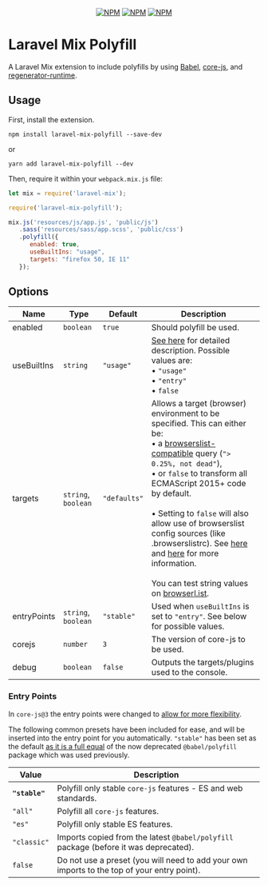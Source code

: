 <p align="center">
<a href="https://www.npmjs.com/package/laravel-mix-polyfill"><img src="https://img.shields.io/npm/v/laravel-mix-polyfill.svg" alt="NPM"></a>
<a href="https://npmcharts.com/compare/laravel-mix-polyfill?minimal=true"><img src="https://img.shields.io/npm/dt/laravel-mix-polyfill.svg" alt="NPM"></a>
<a href="https://www.npmjs.com/package/laravel-mix-polyfill"><img src="https://img.shields.io/npm/l/laravel-mix-polyfill.svg" alt="NPM"></a>
</p>

# Laravel Mix Polyfill

A Laravel Mix extension to include polyfills by using [Babel](https://babeljs.io/), [core-js](https://github.com/zloirock/core-js), and [regenerator-runtime](https://github.com/facebook/regenerator/tree/master/packages/regenerator-runtime).

## Usage

First, install the extension.

```
npm install laravel-mix-polyfill --save-dev
```

or

```
yarn add laravel-mix-polyfill --dev
```

Then, require it within your `webpack.mix.js` file:

```js
let mix = require('laravel-mix');

require('laravel-mix-polyfill');

mix.js('resources/js/app.js', 'public/js')
   .sass('resources/sass/app.scss', 'public/css')
   .polyfill({
      enabled: true,
      useBuiltIns: "usage",
      targets: "firefox 50, IE 11"
   });
```

## Options

| Name        | Type                          | Default      | Description   |
| ----------- | ----------------------------- | ------------ | ------------- |
| enabled     | `boolean`                     | `true`       | Should polyfill be used. |
| useBuiltIns | `string`                      | `"usage"`    | [See here](https://babeljs.io/docs/en/babel-preset-env#usebuiltins) for detailed description. Possible values are: <br> &bull; `"usage"` <br> &bull; `"entry"` <br> &bull; `false`  |
| targets     | `string`, `boolean`           | `"defaults"` | Allows a target (browser) environment to be specified. This can either be: <br> &bull; a [browserslist-compatible](https://github.com/ai/browserslist) query (`"> 0.25%, not dead"`),<br> &bull; or `false` to transform all ECMAScript 2015+ code by default. <br><br> &bull; Setting to `false` will also allow use of browserslist config sources (like .browserslistrc). See [here](https://babeljs.io/docs/en/babel-preset-env#browserslist-integration) and [here](https://github.com/browserslist/browserslist#queries) for more information. <br><br> You can test string values on [browserl.ist](https://browserl.ist/). |
| entryPoints | `string`, `boolean`           | `"stable"`   | Used when `useBuiltIns` is set to `"entry"`. See below for possible values. |
| corejs      | `number`                      | `3`          | The version of core-js to be used. |
| debug       | `boolean`                     | `false`      | Outputs the targets/plugins used to the console. |

### Entry Points

In `core-js@3` the entry points were changed to [allow for more flexibility](https://github.com/zloirock/core-js/blob/master/docs/2019-03-19-core-js-3-babel-and-a-look-into-the-future.md#packages-entry-points-and-modules-names).

The following common presets have been included for ease, and will be inserted into the entry point for you automatically. `"stable"` has been set as the default [as it is a full equal](https://github.com/zloirock/core-js/blob/master/README.md#babelpolyfill) of the now deprecated `@babel/polyfill` package which was used previously.   

| Value          | Description   |
| -------------- | ------------- |
| **`"stable"`** | Polyfill only stable `core-js` features - ES and web standards. |
| `"all"`        | Polyfill all `core-js` features. |
| `"es"`         | Polyfill only stable ES features. |
| `"classic"`    | Imports copied from the latest `@babel/polyfill` package (before it was deprecated). |
| `false`        | Do not use a preset (you will need to add your own imports to the top of your entry point). |